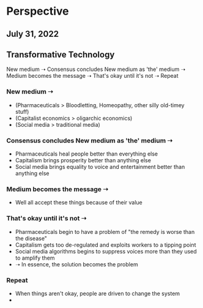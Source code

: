 # Perspective
## July 31, 2022
## Transformative Technology
New medium ➝ Consensus concludes New medium as 'the' medium ➝ Medium becomes the message ➝ That's okay until it's not ➝ Repeat

### New medium ➝
* (Pharmaceuticals > Bloodletting, Homeopathy, other silly old-timey stuff)
* (Capitalist economics > oligarchic economics)
* (Social media > traditional media)
### Consensus concludes New medium as 'the' medium ➝
* Pharmaceuticals heal people better than everything else
* Capitalism brings prosperity better than anything else
* Social media brings equality to voice and entertainment better than anything else
### Medium becomes the message ➝
* Well all accept these things because of their value
### That's okay until it's not ➝
* Pharmaceuticals begin to have a problem of "the remedy is worse than the disease"
* Capitalism gets too de-regulated and exploits workers to a tipping point
* Social media algorithms begins to suppress voices more than they used to amplify them
* ➝ In essence, the solution becomes the problem
### Repeat
* When things aren't okay, people are driven to change the system
* 
